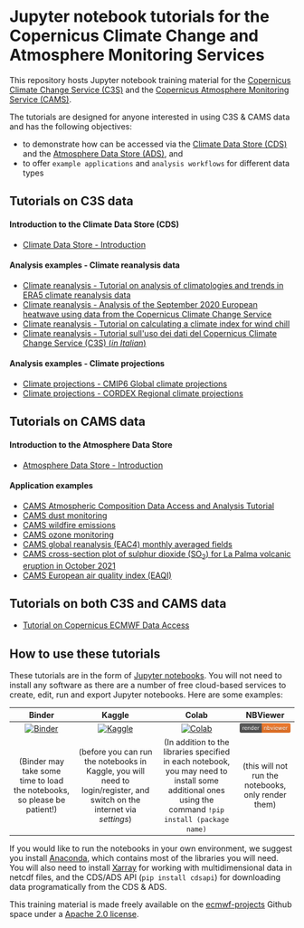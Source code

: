 # Jupyter notebook tutorials for the Copernicus Climate Change and Atmosphere Monitoring Services

This repository hosts Jupyter notebook training material for the [Copernicus Climate Change Service (C3S)](https://climate.copernicus.eu/) and the [Copernicus Atmosphere Monitoring Service (CAMS)](https://atmosphere.copernicus.eu/). 

The tutorials are designed for anyone interested in using C3S & CAMS data and has the following objectives:
* to demonstrate how can be accessed via the [Climate Data Store (CDS)](https://cds.climate.copernicus.eu/cdsapp#!/home) and the [Atmosphere Data Store (ADS)](https://ads.atmosphere.copernicus.eu/#!/home), and
* to offer `example applications` and `analysis workflows` for different data types


## Tutorials on C3S data

#### Introduction to the Climate Data Store (CDS)
* [Climate Data Store - Introduction](./C3S_climate-data-store.ipynb)

#### Analysis examples - Climate reanalysis data
* [Climate reanalysis - Tutorial on analysis of climatologies and trends in ERA5 climate reanalysis data](./C3S_climatology.ipynb)
* [Climate reanalysis - Analysis of the September 2020 European heatwave using data from the Copernicus Climate Change Service](./C3S_heatwave-analysis.ipynb)
* [Climate reanalysis - Tutorial on calculating a climate index for wind chill](./C3S_climate-indices.ipynb)
* [Climate reanalysis - Tutorial sull'uso dei dati del Copernicus Climate Change Service (C3S) (*in Italian*)](./C3S_data-tutorial-italiano_2020-11.ipynb)

#### Analysis examples - Climate projections
* [Climate projections - CMIP6 Global climate projections](./C3S_CMIP6-climate-projections.ipynb)
* [Climate projections - CORDEX Regional climate projections](./C3S_CORDEX-regional-climate-projections.ipynb)


## Tutorials on CAMS data

#### Introduction to the Atmosphere Data Store
* [Atmosphere Data Store - Introduction](./CAMS_atmosphere-data-store.ipynb)

#### Application examples
* [CAMS Atmospheric Composition Data Access and Analysis Tutorial](./CAMS_atmospheric-composition.ipynb)
* [CAMS dust monitoring](./CAMS_dust-monitoring.ipynb)
* [CAMS wildfire emissions](./CAMS_fire-monitoring.ipynb)
* [CAMS ozone monitoring](./CAMS_ozone.ipynb)
* [CAMS global reanalysis (EAC4) monthly averaged fields](./CAMS_global-reanalysis.ipynb)
* [CAMS cross-section plot of sulphur dioxide (SO<sub>2</sub>) for La Palma volcanic eruption in October 2021](./CAMS_vertical-cross-section-volcanic-eruption.ipynb)
* [CAMS European air quality index (EAQI)](./CAMS_European-air-quality-index.ipynb)


## Tutorials on both C3S and CAMS data
* [Tutorial on Copernicus ECMWF Data Access](./Copernicus-ECMWF-data-tutorial_2021-02.ipynb)


## How to use these tutorials
These tutorials are in the form of [Jupyter notebooks](https://jupyter.org/). You will not need to install any software as there are a number of free cloud-based services to create, edit, run and export Jupyter notebooks. Here are some examples:

|Binder|Kaggle|Colab|NBViewer|
|:-:|:-:|:-:|:-:|
|[![Binder](https://mybinder.org/badge.svg)](https://mybinder.org/)|[![Kaggle](https://kaggle.com/static/images/open-in-kaggle.svg)](https://www.kaggle.com/code)|[![Colab](https://colab.research.google.com/assets/colab-badge.svg)](https://colab.research.google.com/)|[![NBViewer](https://raw.githubusercontent.com/ecmwf-projects/copernicus-training/master/img/nbviewer_badge.svg)](https://nbviewer.org/)|
|(Binder may take some time to load the notebooks, so please be patient!)|(before you can run the notebooks in Kaggle, you will need to login/register, and switch on the internet via *settings*)|(In addition to the libraries specified in each notebook, you may need to install some additional ones using the command `!pip install (package name)`|(this will not run the notebooks, only render them)|

If you would like to run the notebooks in your own environment, we suggest you install [Anaconda](https://docs.anaconda.com/anaconda/install/), which contains most of the libraries you will need. You will also need to install [Xarray](http://xarray.pydata.org/en/stable/) for working with multidimensional data in netcdf files, and the CDS/ADS API (`pip install cdsapi`) for downloading data programatically from the CDS & ADS.

This training material is made freely available on the [ecmwf-projects](https://github.com/ecmwf-projects) Github space under a [Apache 2.0 license](./LICENSE).